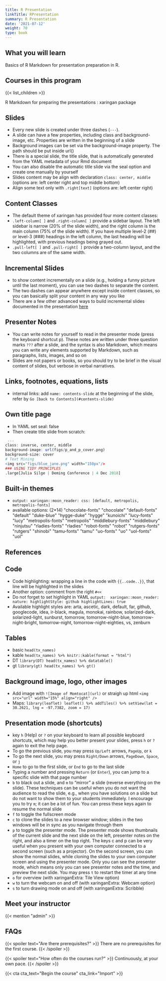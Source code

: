 ```yaml
---
title: R Presentation
linkTitle: RPresentation
summary: R Presentation
date: '2021-07-12'
weight: 70
type: book
---
```



## What you will learn

Basics of R Markdown for presentation preparation in R. 

## Courses in this program

{{< list_children >}}

R Markdown for preparing the presentations : xaringan package

## Slides

- Every new slide is created under three dashes (`---`). 
- A slide can have a few properties, including class and background-image, etc. Properties are written in the beginning of a slide
- Background images can be set via the background-image property. The path should be put inside url()
- There is a special slide, the title slide, that is automatically generated from the YAML metadata of your Rmd document
- You can also disable the automatic title slide via the seal option and create one manually by yourself
- Slides content may be align with declaration `class: center, middle` (options are: left center right and top middle bottom)
- Align some text only with `.right[text]` (options are: left center right)


## Content Classes

- The default theme of xaringan has provided four more content classes:
- `.left-column[ ]` and `.right-column[ ]` provide a sidebar layout. The left sidebar is narrow (20% of the slide width), and the right column is the main column (75% of the slide width). If you have multiple level-2 (##) or level-3 (###) headings in the left column, the last heading will be highlighted, with previous headings being grayed out.
- `.pull-left[ ]` and `.pull-right[ ]` provide a two-column layout, and the two columns are of the same width.

## Incremental Slides

- to show content incrementally on a slide (e.g., holding a funny picture until the last moment), you can use two dashes to separate the content.
- The two dashes can appear anywhere except inside content classes, so you can basically split your content in any way you like
- There are a few other advanced ways to build incremental slides documented in the presentation [here](https://slides.yihui.name/xaringan/incremental.html)


## Presenter Notes

- You can write notes for yourself to read in the presenter mode (press the keyboard shortcut p). These notes are written under three question marks `???` after a slide, and the syntax is also Markdown, which means you can write any elements supported by Markdown, such as paragraphs, lists, images, and so on
- Slides are not papers or books, so you should try to be brief in the visual content of slides, but verbose in verbal narratives.


## Links, footnotes, equations, lists

- internal links: add `name: contents-slide` at the beginning of the slide, refer by `Go [back to Contents](#contents-slide)`


## Own title page

- In YAML set seal: false
- Then create title slide from scratch: 
```r
 ---
class: inverse, center, middle
background-image: url(figs/p_and_p_cover.png)
background-size: cover
# Text Mining
<img src="figs/blue_jane.png" width="150px"/>
### USING TIDY PRINCIPLES
.large[Julia Silge | Deming Conference | 4 Dec 2018]
```

## Built-in themes
- `output:
  xaringan::moon_reader:
    css: [default, metropolis, metropolis-fonts]`
- available options: (2*14)  "chocolate-fonts"  "chocolate"        "default-fonts"   "default"          "duke-blue"        "hygge-duke"       "hygge"            "kunoichi"         "lucy-fonts"       "lucy"             "metropolis-fonts" "metropolis"       "middlebury-fonts" "middlebury"       "ninjutsu"         "rladies-fonts"    "rladies"          "robot-fonts"      "robot"            "rutgers-fonts"    "rutgers"          "shinobi"          "tamu-fonts"       "tamu"             "uo-fonts"         "uo"               "uol-fonts"       
 "uol"


## References


## Code

-  Code highlighting:  wrapping a line in the code with ``{{..code..}}``, that line will be highlighted in the slides
-  Another option: comment from the right `#<<` 
-  Do not forget to set highlight in YAML
  `output: 
  xaringan::moon_reader:
    nature:
      highlightStyle: github
      highlightLines: true`
-  Available highlight styles are: arta, ascetic, dark, default, far, github, googlecode, idea, ir-black, magula, monokai, rainbow, solarized-dark, solarized-light, sunburst, tomorrow, tomorrow-night-blue, tomorrow-night-bright, tomorrow-night, tomorrow-night-eighties, vs, zenburn

## Tables
  - basic `head(tx_names)`
  - kable `head(tx_names) %>% knitr::kable(format = "html") `
  - DT    `library(DT) head(tx_names) %>% datatable()`
  - gt    `library(gt) head(tx_names) %>% gt()`
      
## Background image, logo, other images
-  Add image with `![Image of Momtocat](url)` or straigh up html `<img src="url" width="15%" align="right" />`
-  Maps: `library(leaflet) leaflet() %>% addTiles() %>% setView(lat = 30.2621, lng = -97.7382, zoom = 17)` 

## Presentation mode (shortcuts)

-  key `h` (Help) or `?` on your keyboard to learn all possible keyboard shortcuts, which may help you better present your slides, press `h` or `?` again to exit the help page.
-  To go the previous slide, you may press `Up/Left` arrows, `PageUp`, or `k`
-  To go the next slide, you may press `Right/Down` arrows, `PageDown`, `Space`, or `j`
-  `Home` to go to the first slide, or `End` to go to the last slide
-  Typing a number and pressing `Return` (or `Enter`), you can jump to a specific slide with that page number
-  `b` to black out a slide, and `m` to “mirror” a slide (reverse everything on the slide). These techniques can be useful when you do not want the audience to read the slide, e.g., when you have solutions on a slide but do not want to show them to your students immediately. I encourage you to try `m`; it can be a lot of fun. You can press these keys again to resume the normal slide
-  `f` to toggle the fullscreen mode
-  `c` to clone the slides to a new browser window; slides in the two windows will be in sync as you navigate through them
-  `p` to toggle the presenter mode. The presenter mode shows thumbnails of the current slide and the next slide on the left, presenter notes on the right, and also a timer on the top right. The keys c and p can be very useful when you present with your own computer connected to a second screen (such as a projector). On the second screen, you can show the normal slides, while cloning the slides to your own computer screen and using the presenter mode. Only you can see the presenter mode, which means only you can see presenter notes and the time, and preview the next slide. You may press `t` to restart the timer at any time
-  `o` for overview (with xaringanExtra: Tile View option)
-  `w` to turn the webcam on and off (with xaringanExtra: Webcam option)
-  `s` to turn drawing mode on and off (with xaringanExtra: Scribble)
    



## Meet your instructor

{{< mention "admin" >}}

## FAQs

{{< spoiler text="Are there prerequisites?" >}}
There are no prerequisites for the first course.
{{< /spoiler >}}

{{< spoiler text="How often do the courses run?" >}}
Continuously, at your own pace.
{{< /spoiler >}}

{{< cta cta_text="Begin the course" cta_link="Import" >}}



